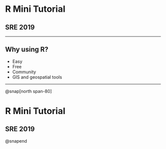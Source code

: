 


# R Mini Tutorial

## SRE 2019





---

## Why using R?
  - Easy
  - Free
  - Community
  - GIS and geospatial tools

---

@snap[north span-80]

# R Mini Tutorial

## SRE 2019


@snapend


